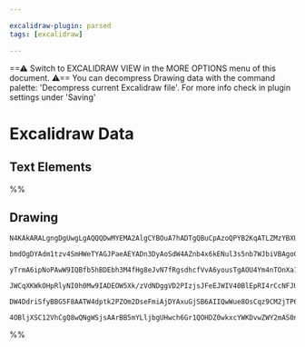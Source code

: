```yaml
---

excalidraw-plugin: parsed
tags: [excalidraw]

---
```

==⚠  Switch to EXCALIDRAW VIEW in the MORE OPTIONS menu of this document. ⚠== You can decompress Drawing data with the command palette: 'Decompress current Excalidraw file'. For more info check in plugin settings under 'Saving'


# Excalidraw Data

## Text Elements
%%
## Drawing
```compressed-json
N4KAkARALgngDgUwgLgAQQQDwMYEMA2AlgCYBOuA7hADTgQBuCpAzoQPYB2KqATLZMzYBXUtiRoIACyhQ4zZAHoFAc0JRJQgEYA6bGwC2CgF7N6hbEcK4OCtptbErHALRY8RMpWdx8Q1TdIEfARcZgRmBShcZQUebQBObR4aOiCEfQQOKGZuAG1wMFAwYogSbgYAUX0ARQAFAH0ANQARQmUAFgBWGB5m+IAtAAl2gFV+lOLIWERywOwojmVgiZLM

bmdOgDYAdm1tzv4SmHWeTYAGJPaeAEYADn3DyAoSdW4AZnb4x6kENul3s5nb7WJbiVBAgoCKCkNgAawQAGE2Pg2KRygBia4ILFYlaQTS4bCw5QwoQcYhIlFoiTQ6zMOC4QJZPEQABmhHw+AAyrBlhJBB4WcxoXCEAB1F6Sbh8SEQYUw+E8mB89ACsrfUnKSQccI5NDXb5sBnYNTHfWA74k4RwACSxD1qFyAF1vqzyBk7dwOEJOd9COSsOVcGcWaT

yTrmA6ipNoPAwW9IQBfb5hBDEbh3M4fHg8eJvN7fRgsdhcfVvA6yousTgAOU4Ym4nTOnXa11ztwNssIzGaaSgae4rIIYW+mmE5IqwQyWQd3t9sqEcGIuH76f123a+dz2zepy63yIHFhXp9+APbCJA7QQ/wYQKifALrouDgcB5K7B0egknSYIgRC1KAVgYQgEAoAAhQliTDClkVRDFWUQpDgOwEQmSgG1+30HkFURODqXQTFsWIlC0MyDCsMgokrT

JWCqXKWkOHpRlyNI0h0Mw9IADEOW5Xk/zVdNDggVD2PIzjsJFeEJWIV40BlEpRI4rCcNFJUVTlZF1QKESyKyCSACVhC1CMHU7RS9Io9IAHljVNDMLR0pTxKwrjOCgLjcH0DkzVQCsLLE/TXPcrlCCMMEeAhALlPSAAVLAoAAQQA0t0GCVkgOE5ygvSd9SCS9i2AoH9cDXVA5zPJzLIkipyUSwripCMqIEZGEqCy6qsPqtrYrjWZxyEnTmGwGFOQA

DW4DdriSfyBBG5F8AATW4dptk2PZOm2DseFmiAjDYAxuGjSB6AIIQwWue8OsCqz9CM2jTP62jgJJEhQvC6UosgV7iB5BA4EbYSfoAWTYYgEFq3BNGCMqbxHHSfspeC0GOiBwORZrSGUAkAAobm2aheGuAmiZJi5OgAShZAyEGUH1GVmbHcDxt4gV4VnCZ4DnwW0SmICuqqbtU+FbKgEtZ1PYS3S8hAaYDUh/WUI7ZUyKGYe4aFzu+bAiABtBNYQb

4OBljXSC12VhCgQ8wQNgWSjsAArBB5mYLljbgUHwch6Gr1QOHDZ0wkxcYWKDvwZWY2mAS0nmEsWVQ4UDF6mY0Aq89L1h4cA5jfBQiS2OQ7Dk9OXvcBkzodlgijB9EyAA
```
%%